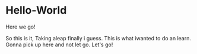 # Hello-World
Here we go!

So this is it, Taking aleap finally i guess. This is what iwanted to do an learn. Gonna pick up here and not let go.
Let's go!

